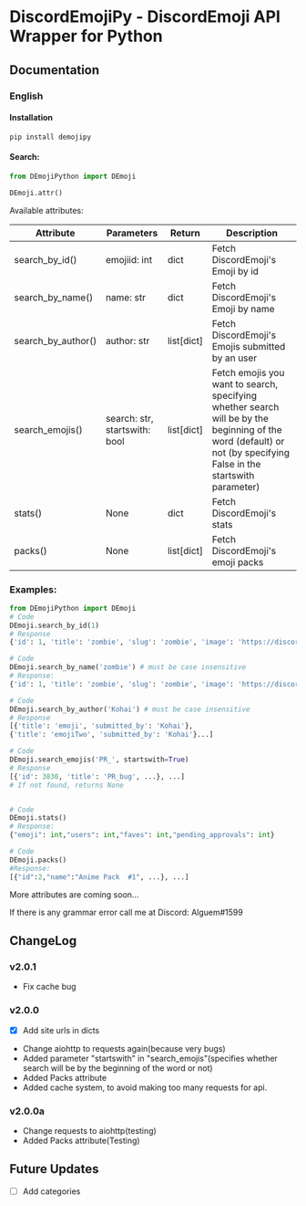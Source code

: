 # DiscordEmojiPy - DiscordEmoji API Wrapper for Python
## Documentation

### English

#### Installation

```
pip install demojipy
```


#### Search:
```python
from DEmojiPython import DEmoji

DEmoji.attr()
```

Available attributes:  

Attribute | Parameters | Return | Description
-------- | -------- | -------- | --------
search_by_id() | emojiid: int | dict | Fetch DiscordEmoji's Emoji by id
search_by_name() | name: str | dict | Fetch DiscordEmoji's Emoji by name
search_by_author() | author: str | list[dict] | Fetch DiscordEmoji's Emojis submitted by an user
search_emojis() | search: str, startswith: bool | list[dict] | Fetch emojis you want to search, specifying whether search will be by the beginning of the word (default) or not (by specifying False in the startswith parameter)
stats() | None | dict | Fetch DiscordEmoji's stats
packs() | None | list[dict] | Fetch DiscordEmoji's emoji packs

### Examples:
```python
from DEmojiPython import DEmoji
# Code
DEmoji.search_by_id(1)
# Response
{'id': 1, 'title': 'zombie', 'slug': 'zombie', 'image': 'https://discordemoji.com/assets/emoji/zombie.png', ...}

# Code
DEmoji.search_by_name('zombie') # must be case insensitive
# Response:
{'id': 1, 'title': 'zombie', 'slug': 'zombie', 'image': 'https://discordemoji.com/assets/emoji/zombie.png', ...}

# Code
DEmoji.search_by_author('Kohai') # must be case insensitive
# Response
[{'title': 'emoji', 'submitted_by': 'Kohai'},
{'title': 'emojiTwo', 'submitted_by': 'Kohai'}...]

# Code
DEmoji.search_emojis('PR_', startswith=True)
# Response
[{'id': 3830, 'title': 'PR_bug', ...}, ...]
# If not found, returns None


# Code
DEmoji.stats()
# Response:
{"emoji": int,"users": int,"faves": int,"pending_approvals": int}

# Code
DEmoji.packs()
#Response:
[{"id":2,"name":"Anime Pack  #1", ...}, ...]
```

More attributes are coming soon...

If there is any grammar error call me at Discord: Alguem#1599

## ChangeLog
### v2.0.1
- Fix cache bug
### v2.0.0
- [X] Add site urls in dicts
- Change aiohttp to requests again(because very bugs)
- Added parameter "startswith" in "search_emojis"(specifies whether search will be by the beginning of the word or not)
- Added Packs attribute
- Added cache system, to avoid making too many requests for api.
### v2.0.0a
- Change requests to aiohttp(testing) 
- Added Packs attribute(Testing)

## Future Updates
- [ ] Add categories
